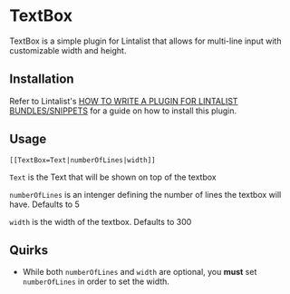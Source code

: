 # TextBox

TextBox is a simple plugin for Lintalist that allows for multi-line input with customizable width and height.

## Installation
Refer to Lintalist's [HOW TO WRITE A PLUGIN FOR LINTALIST BUNDLES/SNIPPETS](https://github.com/lintalist/lintalist/blob/master/plugins/readme-howto.txt) for a guide on how to install this plugin.

## Usage
```
[[TextBox=Text|numberOfLines|width]]
```

`Text` is the Text that will be shown on top of the textbox

`numberOfLines` is an intenger defining the number of lines the textbox will have. Defaults to 5

`width` is the width of the textbox. Defaults to 300

## Quirks
- While both `numberOfLines` and `width` are optional, you **must** set `numberOfLines` in order to set the width.
